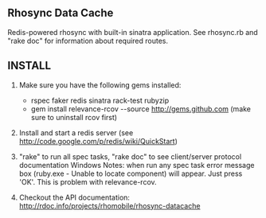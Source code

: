 Rhosync Data Cache
-------------------------------------------------------------

Redis-powered rhosync with built-in sinatra application. See rhosync.rb and "rake doc"
for information about required routes.

INSTALL
-------------------------------------------------------------
1. Make sure you have the following gems installed:

	* rspec faker redis sinatra rack-test rubyzip
	* gem install relevance-rcov --source http://gems.github.com (make sure to uninstall rcov first)
	
2. Install and start a redis server (see <http://code.google.com/p/redis/wiki/QuickStart>)

3. "rake" to run all spec tasks, "rake doc" to see client/server protocol documentation
Windows Notes: when run any spec task error message box (ruby.exe - Unable to locate component) will appear. Just press 'OK'. 
This is problem with relevance-rcov.

4. Checkout the API documentation: <http://rdoc.info/projects/rhomobile/rhosync-datacache>